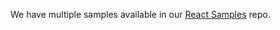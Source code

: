 We have multiple samples available in our [React Samples](https://github.com/okta/samples-js-react) repo.